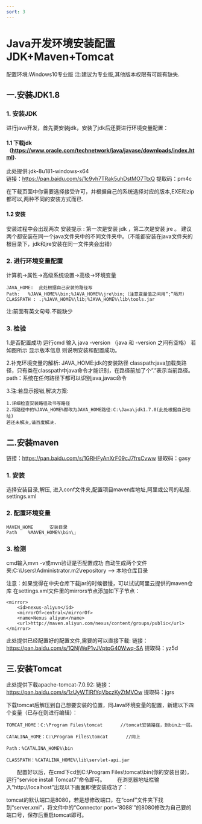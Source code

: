 ```yaml
---
sort: 3
---
```

# Java开发环境安装配置JDK+Maven+Tomcat

配置环境:Windows10专业版
注:建议为专业版,其他版本权限有可能有缺失.

## 一.安装JDK1.8
### 1. 安装JDK 
进行java开发，首先要安装jdk，安装了jdk后还要进行环境变量配置：
#### 1.1 下载jdk（https://www.oracle.com/technetwork/java/javase/downloads/index.html).
此处提供:jdk-8u181-windows-x64  
链接：https://pan.baidu.com/s/1c9vh7TRak5uhDstMO7TtxQ 
提取码：pm4c 

在下载页面中你需要选择接受许可，并根据自己的系统选择对应的版本,EXE和zip都可以,两种不同的安装方式而已.

#### 1.2 安装
安装过程中会出现两次 安装提示 :
第一次是安装 jdk ，第二次是安装 jre 。
建议两个都安装在同一个java文件夹中的不同文件夹中。（不能都安装在java文件夹的根目录下，jdk和jre安装在同一文件夹会出错）

### 2. 进行环境变量配置
计算机→属性→高级系统设置→高级→环境变量

    JAVA_HOME:	此处根据自己安装的路径写
    Path:	%JAVA_HOME%\bin;%JAVA_HOME%\jre\bin;（注意变量值之间用“;”隔开）
    CLASSPATH :	.;%JAVA_HOME%\lib;%JAVA_HOME%\lib\tools.jar

注:前面有英文句号.不能缺少
### 3. 检验
1.是否配置成功 运行cmd 输入 java -version （java 和 -version 之间有空格）
若如图所示 显示版本信息 则说明安装和配置成功。

2.补充环境变量的解析:
JAVA_HOME:jdk的安装路径
classpath:java加载类路径，只有类在classpath中java命令才能识别，在路径前加了个”.”表示当前路径。
path：系统在任何路径下都可以识别java,javac命令

3.注:若显示报错,解决方案:

	1.详细检查安装路径及书写路径
	2.将路径中的%JAVA_HOME%都改为JAVA_HOME路径:C:\Java\jdk1.7.0(此处根据自己地址)
	若还未解决,请百度解决.
	
## 二.安装maven
链接：https://pan.baidu.com/s/1GRHFyAnXrF09cJ7frsCvww 
提取码：gasy 

### 1. 安装
选择安装目录,解压,
进入conf文件夹,配置项目maven库地址,阿里或公司的私服.
settings.xml

### 2. 配置环境变量

    MAVEN_HOME      安装目录
    Path    %MAVEN_HOME%\bin\;

### 3. 检测
cmd输入mvn -v或mvn验证是否配置成功
自动生成两个文件夹:C:\Users\Administrator\.m2\repository  --> 本地仓库目录

注意：如果觉得在中央仓库下载jar的时候很慢，可以试试阿里云提供的maven仓库
在settings.xml文件里的mirrors节点添加如下子节点：

    <mirror>  
        <id>nexus-aliyun</id>  
        <mirrorOf>central</mirrorOf>    
        <name>Nexus aliyun</name>  
        <url>http://maven.aliyun.com/nexus/content/groups/public</url>  
    </mirror> 

此处提供已经配置好的配置文件,需要的可以直接下载:
链接：https://pan.baidu.com/s/1QNjWeP1vJVptpG40Wwq-SA 
提取码：yz5d 

## 三.安装Tomcat
此处提供下载apache-tomcat-7.0.92:
链接：https://pan.baidu.com/s/1zUyWTIRfYqVbczKyZtMVOw 
提取码：jgrs 

下载tomcat后解压到自己想要安装的位置，同Java环境变量的配置，新建以下四个变量（已存在则进行编辑）：

    TOMCAT_HOME：C:\Program Files\tomcat　　　　//tomcat安装路径，到bin上一层。
    
    CATALINA_HOME：C:\Program Files\tomcat　　　　//同上
    
    Path：%CATALINA_HOME%\bin
    
    CLASSPATH：%CATALINA_HOME%\lib\servlet-api.jar

　　配置好以后，在cmd下cd到C:\Program Files\tomcat\bin(你的安装目录)，运行“service install Tomcat7”命令即可。
　　在浏览器地址栏输入“http://localhost”出现以下画面即使安装成功了：


tomcat的默认端口是8080，若是想修改端口，在“conf”文件夹下找到“server.xml”，将文件中的“Connector port='8088'”的8080修改为自己要的端口号，保存后重启tomcat即可。